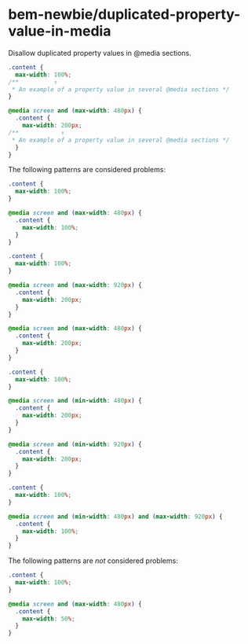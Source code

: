# bem-newbie/duplicated-property-value-in-media

Disallow duplicated property values in @media sections.

```css
.content {
  max-width: 100%;
/**          ↑
 * An example of a property value in several @media sections */
}

@media screen and (max-width: 480px) {
  .content {
    max-width: 200px;
/**            ↑
 * An example of a property value in several @media sections */
  }
}
```

The following patterns are considered problems:

```css
.content {
  max-width: 100%;
}

@media screen and (max-width: 480px) {
  .content {
    max-width: 100%;
  }
}
```

```css
.content {
  max-width: 100%;
}

@media screen and (max-width: 920px) {
  .content {
    max-width: 200px;
  }
}

@media screen and (max-width: 480px) {
  .content {
    max-width: 200px;
  }
}
```

```css
.content {
  max-width: 100%;
}

@media screen and (min-width: 480px) {
  .content {
    max-width: 200px;
  }
}

@media screen and (min-width: 920px) {
  .content {
    max-width: 200px;
  }
}
```

```css
.content {
  max-width: 100%;
}

@media screen and (min-width: 480px) and (max-width: 920px) {
  .content {
    max-width: 100%;
  }
}
```

The following patterns are *not* considered problems:

```css
.content {
  max-width: 100%;
}

@media screen and (max-width: 480px) {
  .content {
    max-width: 50%;
  }
}
```
